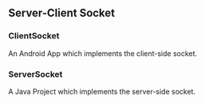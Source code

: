 ## Server-Client Socket

### ClientSocket

An Android App which implements the client-side socket.


### ServerSocket

A Java Project which implements the server-side socket.
